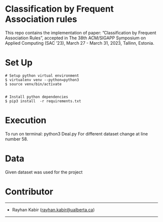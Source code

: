 # Classification by Frequent Association rules
This repo contains the implementation of paper: ”Classification by Frequent Association Rules”, accepted in The 38th ACM/SIGAPP Symposium on Applied Computing (SAC ’23), March 27 - March 31, 2023, Tallinn, Estonia.

# Set Up
```
# Setup python virtual environment
$ virtualenv venv --python=python3
$ source venv/bin/activate


# Install python dependencies
$ pip3 install  -r requirements.txt 

```
# Execution
To run on terminal: python3 Deal.py
For different dataset change at line number 58.

# Data
Given dataset was used for the project

# Contributor
---
- Rayhan Kabir (rayhan.kabir@ualberta.ca)
---

